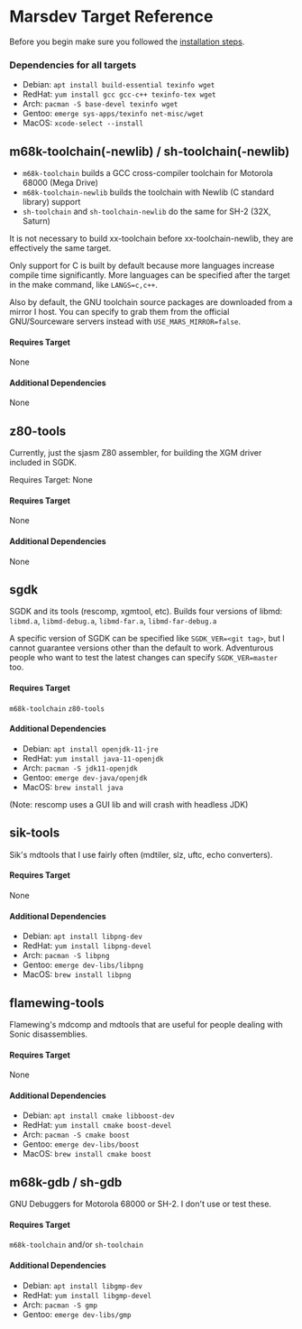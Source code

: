 # Marsdev Target Reference

Before you begin make sure you followed the [installation steps](install.md).


### Dependencies for all targets

 * Debian: `apt install build-essential texinfo wget`
 * RedHat: `yum install gcc gcc-c++ texinfo-tex wget`
 * Arch: `pacman -S base-devel texinfo wget`
 * Gentoo: `emerge sys-apps/texinfo net-misc/wget`
 * MacOS: `xcode-select --install`


## m68k-toolchain(-newlib) / sh-toolchain(-newlib)

 - `m68k-toolchain` builds a GCC cross-compiler toolchain for Motorola 68000 (Mega Drive)
 - `m68k-toolchain-newlib` builds the toolchain with Newlib (C standard library) support
 - `sh-toolchain` and `sh-toolchain-newlib` do the same for SH-2 (32X, Saturn)

It is not necessary to build xx-toolchain before xx-toolchain-newlib,
they are effectively the same target.

Only support for C is built by default because more languages increase compile time significantly.
More languages can be specified after the target in the make command, like `LANGS=c,c++`.

Also by default, the GNU toolchain source packages are downloaded from a mirror I host.
You can specify to grab them from the official GNU/Sourceware servers instead with
`USE_MARS_MIRROR=false`. 

#### Requires Target

None

#### Additional Dependencies

None


## z80-tools

Currently, just the sjasm Z80 assembler, for building the XGM driver included in SGDK.

Requires Target: None


#### Requires Target

None

#### Additional Dependencies

None


## sgdk

SGDK and its tools (rescomp, xgmtool, etc).
Builds four versions of libmd: `libmd.a`, `libmd-debug.a`, `libmd-far.a`, `libmd-far-debug.a`

A specific version of SGDK can be specified like `SGDK_VER=<git tag>`,
but I cannot guarantee versions other than the default to work.
Adventurous people who want to test the latest changes can specify `SGDK_VER=master` too.

#### Requires Target

`m68k-toolchain` `z80-tools`

#### Additional Dependencies

 * Debian: `apt install openjdk-11-jre`
 * RedHat: `yum install java-11-openjdk`
 * Arch: `pacman -S jdk11-openjdk`
 * Gentoo: `emerge dev-java/openjdk`
 * MacOS: `brew install java`
 
(Note: rescomp uses a GUI lib and will crash with headless JDK)


## sik-tools

Sik's mdtools that I use fairly often (mdtiler, slz, uftc, echo converters).

#### Requires Target

None

#### Additional Dependencies

 * Debian: `apt install libpng-dev`
 * RedHat: `yum install libpng-devel`
 * Arch: `pacman -S libpng`
 * Gentoo: `emerge dev-libs/libpng`
 * MacOS: `brew install libpng`

## flamewing-tools

Flamewing's mdcomp and mdtools that are useful for people dealing with Sonic disassemblies.

#### Requires Target

None

#### Additional Dependencies

 * Debian: `apt install cmake libboost-dev`
 * RedHat: `yum install cmake boost-devel`
 * Arch: `pacman -S cmake boost`
 * Gentoo: `emerge dev-libs/boost`
 * MacOS: `brew install cmake boost`


## m68k-gdb / sh-gdb

GNU Debuggers for Motorola 68000 or SH-2. I don't use or test these.

#### Requires Target

`m68k-toolchain` and/or `sh-toolchain`

#### Additional Dependencies

 * Debian: `apt install libgmp-dev`
 * RedHat: `yum install libgmp-devel`
 * Arch: `pacman -S gmp`
 * Gentoo: `emerge dev-libs/gmp`
 
